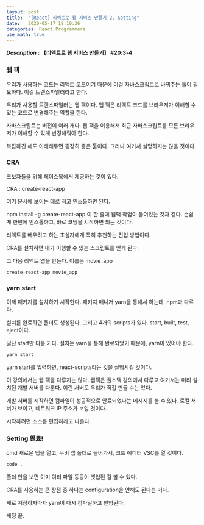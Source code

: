 ```yaml
---
layout: post
title:  "[React] 리액트로 웹 서비스 만들기 2. Setting"
date:   2020-05-17 18:10:36 
categories: React Programmers
use_math: true
---
```


**_Description_ : 【리액트로 웹 서비스 만들기】 #20:3-4** 

### 웹 팩

우리가 사용하는 코드는 리액트 코드이기 때문에 이걸 자바스크립트로 바꿔주는 툴이 필요하다. 이걸 트랜스파일러라고 한다. 

우리가 사용할 트랜스파일러는 웹 팩이다. 웹 팩은 리액트 코드를 브라우저가 이해할 수 있는 코드로 변경해주는 역할을 한다. 

자바스크립트는 버전이 여러 개다. 웹 팩을 이용해서 최근 자바스크립트를 모든 브라우저가 이해할 수 있게 변경해줘야 한다. 

복잡하긴 해도 이해해두면 굉장히 좋은 툴이다. 그러나 여기서 설명하지는 않을 것이다.



### CRA

초보자들을 위해 페이스북에서 제공하는 것이 있다.

CRA : create-react-app

여기 문서에 보이는 대로 적고 인스톨하면 된다. 

npm install -g create-react-app 이 한 줄에 웹팩 작업이 들어있는 것과 같다. 손쉽게 한번에 인스톨하고, 바로 코딩을 시작하면 되는 것이다.

리액트를 배우려고 하는 초심자에게 특히 추천하는 진입 방법이다. 

CRA를 설치하면 내가 이행할 수 있는 스크립트를 얻게 된다.

그 다음 리액트 앱을 만든다. 이름은 movie_app

```javascript
create-react-app movie_app 
```


### yarn start

이제 패키지를 설치하기 시작한다. 패키지 매니저 yarn을 통해서 하는데, npm과 다르다. 

설치를 완료하면 폴더도 생성된다. 그리고 4개의 scripts가 있다. start, built, test, eject이다. 

일단 start만 다룰 거다. 설치는 yarn을 통해 완료되었기 때문에, yarn이 있어야 한다. 

```javascript
yarn start
```

yarn start를 입력하면, react-scripts라는 것을 실행시킬 것이다. 

이 강의에서는 웹 팩을 다루지는 않다. 웹팩은 풀스택 강의에서 다루고 여기서는 미리 설치된 개발 서버를 다룬다. 이런 서버도 우리가 직접 만들 수는 있다. 

개발 서버를 시작하면 컴파일이 성공적으로 안료되었다는 메시지를 볼 수 있다. 로컬 서버가 보이고, 네트워크 IP 주소가 보일 것이다. 

시작하려면 소스를 편집하라고 나온다. 



### Setting 완료!

cmd 새로운 탭을 열고, 무비 앱 폴더로 들어가서, 코드 에디터 VSC를 열 것이다.

```javascript
code .
```

폴더 안을 보면 이미 여러 파일 등등이 셋업된 걸 볼 수 있다. 

CRA를 사용하는 큰 장점 중 하나는 configuration을 안해도 된다는 거다. 

새로 저장하자마자 yarn이 다시 컴파일하고 반영된다. 

세팅 끝.


 
